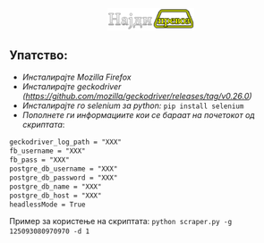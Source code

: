 <p align="center">
  <img href="#" src="https://github.com/WoodyMKD/Facebook-Group-Post-Scraper/blob/master/logo.png?raw=true">
</p>

## Упатство: 
- *Инсталирајте Mozilla Firefox*
- *Инсталирајте geckodriver (https://github.com/mozilla/geckodriver/releases/tag/v0.26.0)*
- *Инсталирајте го selenium за python:* ```pip install selenium```
- *Пополнете ги информациите кои се бараат на почетокот од скриптата*:
``` geckodriver_path = "XXX"
geckodriver_log_path = "XXX"
fb_username = "XXX"
fb_pass = "XXX"
postgre_db_username = "XXX"
postgre_db_password = "XXX"
postgre_db_name = "XXX"
postgre_db_host = "XXX"
headlessMode = True
```

Пример за користење на скриптата: ```python scraper.py -g 125093080970970 -d 1```
